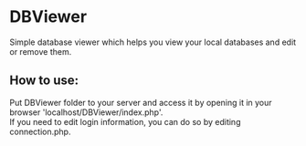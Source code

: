 # DBViewer
Simple database viewer which helps you view your local databases and edit or remove them.

## How to use:

Put DBViewer folder to your server and access it by opening it in your browser 'localhost/DBViewer/index.php'.<br>
If you need to edit login information, you can do so by editing connection.php.

